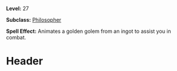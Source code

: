 <!-- TITLE: Spell: Construct Golden Golem -->
<!-- SUBTITLE:  -->

**Level:** 27

**Subclass:** [Philosopher](philosopher)

**Spell Effect:** Animates a golden golem from an ingot to assist you in combat.

# Header